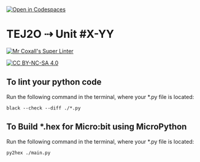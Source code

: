 [![Open in Codespaces](https://classroom.github.com/assets/launch-codespace-7f7980b617ed060a017424585567c406b6ee15c891e84e1186181d67ecf80aa0.svg)](https://classroom.github.com/open-in-codespaces?assignment_repo_id=12211505)
# TEJ2O ⇢ Unit #X-YY

[![Mr Coxall's Super Linter](https://github.com/MTHS-TEJ2O-1-2023/<REPOSITORY>/workflows/Mr%20Coxall's%20Super%20Linter/badge.svg)](https://github.com/MTHS-TEJ2O-1-2023/<REPOSITORY>/actions)

[![CC BY-NC-SA 4.0](https://img.shields.io/badge/License-CC%20BY--NC--SA%204.0-blue.svg)](./LICENSE)


## To lint your python code

Run the following command in the terminal, where your *.py file is located:

```console
black --check --diff ./*.py
```
## To Build *.hex for Micro:bit using MicroPython

Run the following command in the terminal, where your *.py file is located:

``` bash
py2hex ./main.py
```